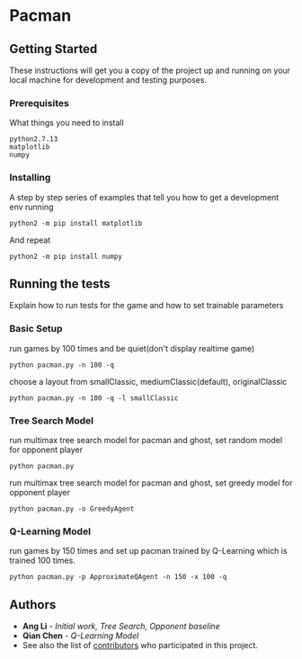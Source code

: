 # Pacman

## Getting Started

These instructions will get you a copy of the project up and running on your local machine for development and testing purposes. 

### Prerequisites

What things you need to install

```
python2.7.13
matplotlib
numpy
```

### Installing

A step by step series of examples that tell you how to get a development env running

```
python2 -m pip install matplotlib
```

And repeat

```
python2 -m pip install numpy
```

## Running the tests

Explain how to run tests for the game and how to set trainable parameters

### Basic Setup
run games by 100 times and be quiet(don't display realtime game)

```
python pacman.py -n 100 -q
```

choose a layout from smallClassic, mediumClassic(default), originalClassic

```
python pacman.py -n 100 -q -l smallClassic
```

### Tree Search Model

run multimax tree search model for pacman and ghost, set random model for opponent player

```
python pacman.py
```

run multimax tree search model for pacman and ghost, set greedy model for opponent player

```
python pacman.py -o GreedyAgent 
```

### Q-Learning Model
run games by 150 times and set up pacman trained by Q-Learning which is trained 100 times.
```
python pacman.py -p ApproximateQAgent -n 150 -x 100 -q
```

## Authors

* **Ang Li** - *Initial work, Tree Search, Opponent baseline* 
* **Qian Chen** - *Q-Learning Model*
* See also the list of [contributors](http://ai.berkeley.edu/project_overview.html) who participated in this project.

